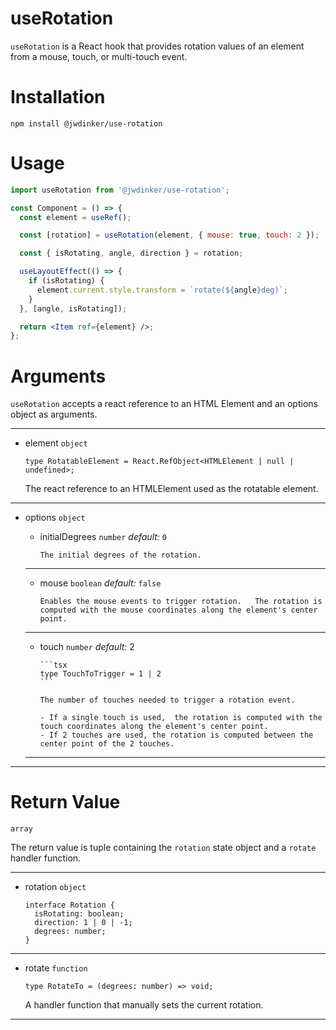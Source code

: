 # useRotation

`useRotation` is a React hook that provides rotation values of an element from a mouse, touch, or multi-touch event.

# Installation

```
npm install @jwdinker/use-rotation
```

# Usage

```jsx
import useRotation from '@jwdinker/use-rotation';

const Component = () => {
  const element = useRef();

  const [rotation] = useRotation(element, { mouse: true, touch: 2 });

  const { isRotating, angle, direction } = rotation;

  useLayoutEffect(() => {
    if (isRotating) {
      element.current.style.transform = `rotate(${angle}deg)`;
    }
  }, [angle, isRotating]);

  return <Item ref={element} />;
};
```

# Arguments

`useRotation` accepts a react reference to an HTML Element and an options object as arguments.

---

- element `object`

  ```tsx
  type RotatableElement = React.RefObject<HTMLElement | null | undefined>;
  ```

  The react reference to an HTMLElement used as the rotatable element.

---

- options `object`

  - initialDegrees `number`
    _default:_ `0`

        The initial degrees of the rotation.

  ***

  - mouse `boolean`
    _default:_ `false`

        Enables the mouse events to trigger rotation.   The rotation is computed with the mouse coordinates along the element's center point.

  ***

  - touch `number`
    _default:_ 2

        ```tsx
        type TouchToTrigger = 1 | 2
        ```

        The number of touches needed to trigger a rotation event.

        - If a single touch is used,  the rotation is computed with the touch coordinates along the element's center point.
        - If 2 touches are used, the rotation is computed between the center point of the 2 touches.

  ***

---

# Return Value

`array`

The return value is tuple containing the `rotation` state object and a `rotate` handler function.

---

- rotation `object`

  ```tsx
  interface Rotation {
    isRotating: boolean;
    direction: 1 | 0 | -1;
    degrees: number;
  }
  ```

---

- rotate `function`

  ```tsx
  type RotateTo = (degrees: number) => void;
  ```

  A handler function that manually sets the current rotation.

---
